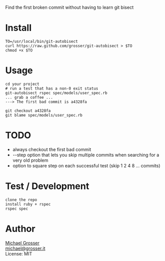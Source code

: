 Find the first broken commit without having to learn git bisect

Install
=======

    TO=/usr/local/bin/git-autobisect
    curl https://raw.github.com/grosser/git-autobisect > $TO
    chmod +x $TO

Usage
=====

    cd your project
    # run a test that has a non-0 exit status
    git-autobisect rspec spec/models/user_spec.rb
    ... grab a coffee ...
    ---> The first bad commit is a4328fa

    git checkout a4328fa
    git blame spec/models/user_spec.rb

TODO
====
 - always checkout the first bad commit
 - --step option that lets you skip multiple commits when searching for a very old problem
 - option to square step on each successful test (skip 1 2 4 8 ... commits)


Test / Development
====

    clone the repo
    install ruby + rspec
    rspec spec

Author
======
[Michael Grosser](http://grosser.it)<br/>
michael@grosser.it<br/>
License: MIT<br/>
